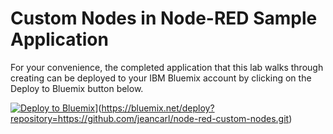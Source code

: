 # Custom Nodes in Node-RED Sample Application
For your convenience, the completed application that this lab walks through creating can be deployed to your IBM Bluemix account by clicking on the Deploy to Bluemix button below.

[![Deploy to Bluemix](https://bluemix.net/deploy/button.png)](https://bluemix.net/deploy/button.png)](https://bluemix.net/deploy?repository=https://github.com/jeancarl/node-red-custom-nodes.git)
